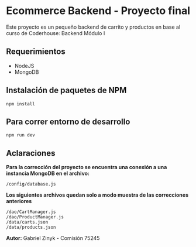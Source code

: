 # Ecommerce Backend - Proyecto final 
Este proyecto es un pequeño backend de carrito y productos en base al curso de Coderhouse: Backend Módulo I

## Requerimientos

-   NodeJS
-   MongoDB


## Instalación de paquetes de NPM

```
npm install
```

## Para correr entorno de desarrollo

```
npm run dev
```

## Aclaraciones

**Para la corrección del proyecto se encuentra una conexión a una instancia MongoDB en el archivo:**

```
/config/database.js
```

**Los siguientes archivos quedan solo a modo muestra de las correcciones anteriores**

```
/dao/CartManager.js
/dao/ProductManager.js
/data/carts.json
/data/products.json
```

**Autor:** Gabriel Zinyk - Comisión 75245



